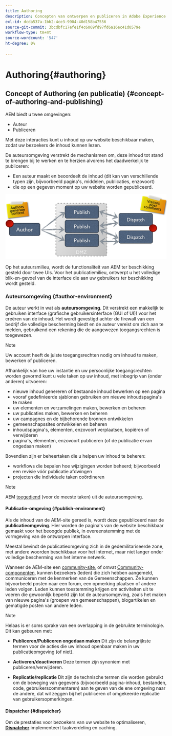 ```yaml
---
title: Authoring
description: Concepten van ontwerpen en publiceren in Adobe Experience Manager 6.5.
exl-id: dcda537a-1bb2-4ce3-9904-40d158b47556
source-git-commit: 3bcdbfc17efe1f4c6069fd97fd6a16ec41d0579e
workflow-type: tm+mt
source-wordcount: '547'
ht-degree: 0%

---
```


# Authoring{#authoring}

## Concept of Authoring (en publicatie) {#concept-of-authoring-and-publishing}

AEM biedt u twee omgevingen:

* Auteur
* Publiceren

Met deze interacties kunt u inhoud op uw website beschikbaar maken, zodat uw bezoekers de inhoud kunnen lezen.

De auteursomgeving verstrekt de mechanismen om, deze inhoud tot stand te brengen bij te werken en te herzien alvorens het daadwerkelijk te publiceren:

* Een auteur maakt en beoordeelt de inhoud (dit kan van verschillende typen zijn, bijvoorbeeld pagina&#39;s, middelen, publicaties, enzovoort)
* die op een gegeven moment op uw website worden gepubliceerd.

![Overzicht van omgevingen](assets/chlimage_1-132.png)

Op het auteursmilieu, wordt de functionaliteit van AEM ter beschikking gesteld door twee UIs. Voor het publicatiemilieu, ontwerpt u het volledige blik-en-gevoel van de interface die aan uw gebruikers ter beschikking wordt gesteld.

### Auteursomgeving {#author-environment}

De auteur werkt in wat als **auteursomgeving**. Dit verstrekt een makkelijk te gebruiken interface (grafische gebruikersinterface (GUI of UI)) voor het creëren van de inhoud. Het wordt gevestigd achter de firewall van een bedrijf die volledige bescherming biedt en de auteur vereist om zich aan te melden, gebruikend een rekening die de aangewezen toegangsrechten is toegewezen.

>[!NOTE]
>
>Uw account heeft de juiste toegangsrechten nodig om inhoud te maken, bewerken of publiceren.

Afhankelijk van hoe uw instantie en uw persoonlijke toegangsrechten worden gevormd kunt u vele taken op uw inhoud, met inbegrip van (onder anderen) uitvoeren:

* nieuwe inhoud genereren of bestaande inhoud bewerken op een pagina
* vooraf gedefinieerde sjablonen gebruiken om nieuwe inhoudspagina&#39;s te maken
* uw elementen en verzamelingen maken, bewerken en beheren
* uw publicaties maken, bewerken en beheren
* uw campagnes en de bijbehorende bronnen ontwikkelen
* gemeenschapssites ontwikkelen en beheren
* inhoudspagina&#39;s, elementen, enzovoort verplaatsen, kopiëren of verwijderen
* pagina&#39;s, elementen, enzovoort publiceren (of de publicatie ervan ongedaan maken)

Bovendien zijn er beheertaken die u helpen uw inhoud te beheren:

* workflows die bepalen hoe wijzigingen worden beheerd; bijvoorbeeld een revisie vóór publicatie afdwingen
* projecten die individuele taken coördineren

>[!NOTE]
>
>AEM [toegediend](/help/sites-administering/home.md) (voor de meeste taken) uit de auteursomgeving.

#### Publicatie-omgeving {#publish-environment}

Als de inhoud van de AEM-site gereed is, wordt deze gepubliceerd naar de **publicatieomgeving**. Hier worden de pagina&#39;s van de website beschikbaar gemaakt voor het beoogde publiek, in overeenstemming met de vormgeving van de ontworpen interface.

Meestal bevindt de publicatieomgeving zich in de gedemilitariseerde zone, met andere woorden beschikbaar voor het internet, maar niet langer onder volledige bescherming van het interne netwerk.

Wanneer de AEM-site een [community-site](/help/communities/overview.md), of omvat [Community-componenten](/help/communities/author-communities.md), kunnen bezoekers (leden) die zich hebben aangemeld, communiceren met de kenmerken van de Gemeenschappen. Ze kunnen bijvoorbeeld posten naar een forum, een opmerking plaatsen of andere leden volgen. Leden kunnen toestemming krijgen om activiteiten uit te voeren die gewoonlijk beperkt zijn tot de auteursomgeving, zoals het maken van nieuwe pagina&#39;s (groepen van gemeenschappen), blogartikelen en gematigde posten van andere leden.

>[!NOTE]
>
>Helaas is er soms sprake van een overlapping in de gebruikte terminologie. Dit kan gebeuren met:
>
>* **Publiceren/Publiceren ongedaan maken**
>  Dit zijn de belangrijkste termen voor de acties die uw inhoud openbaar maken in uw publicatieomgeving (of niet).
>
>* **Activeren/deactiveren**
>  Deze termen zijn synoniem met publiceren/verwijderen.
>
>* **Replicatie/replicatie**
>  Dit zijn de technische termen die worden gebruikt om de beweging van gegevens (bijvoorbeeld pagina-inhoud, bestanden, code, gebruikerscommentaren) aan te geven van de ene omgeving naar de andere, dat wil zeggen bij het publiceren of omgekeerde replicatie van gebruikersopmerkingen.
>

#### Dispatcher {#dispatcher}

Om de prestaties voor bezoekers van uw website te optimaliseren, **[Dispatcher](https://experienceleague.adobe.com/docs/experience-manager-dispatcher/using/dispatcher.html)** implementeert taakverdeling en caching.
